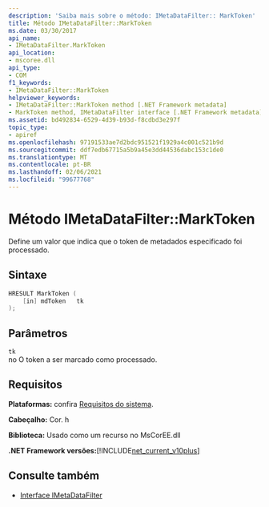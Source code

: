 ```yaml
---
description: 'Saiba mais sobre o método: IMetaDataFilter:: MarkToken'
title: Método IMetaDataFilter::MarkToken
ms.date: 03/30/2017
api_name:
- IMetaDataFilter.MarkToken
api_location:
- mscoree.dll
api_type:
- COM
f1_keywords:
- IMetaDataFilter::MarkToken
helpviewer_keywords:
- IMetaDataFilter::MarkToken method [.NET Framework metadata]
- MarkToken method, IMetaDataFilter interface [.NET Framework metadata]
ms.assetid: bd492834-6529-4d39-b93d-f8cdbd3e297f
topic_type:
- apiref
ms.openlocfilehash: 97191533ae7d2bdc951521f1929a4c001c521b9d
ms.sourcegitcommit: ddf7edb67715a5b9a45e3dd44536dabc153c1de0
ms.translationtype: MT
ms.contentlocale: pt-BR
ms.lasthandoff: 02/06/2021
ms.locfileid: "99677768"
---
```

# <a name="imetadatafiltermarktoken-method"></a>Método IMetaDataFilter::MarkToken

Define um valor que indica que o token de metadados especificado foi processado.  
  
## <a name="syntax"></a>Sintaxe  
  
```cpp  
HRESULT MarkToken (  
    [in] mdToken   tk  
);  
```  
  
## <a name="parameters"></a>Parâmetros  

 `tk`  
 no O token a ser marcado como processado.  
  
## <a name="requirements"></a>Requisitos  

 **Plataformas:** confira [Requisitos do sistema](../../get-started/system-requirements.md).  
  
 **Cabeçalho:** Cor. h  
  
 **Biblioteca:** Usado como um recurso no MsCorEE.dll  
  
 **.NET Framework versões:**[!INCLUDE[net_current_v10plus](../../../../includes/net-current-v10plus-md.md)]  
  
## <a name="see-also"></a>Consulte também

- [Interface IMetaDataFilter](imetadatafilter-interface.md)
